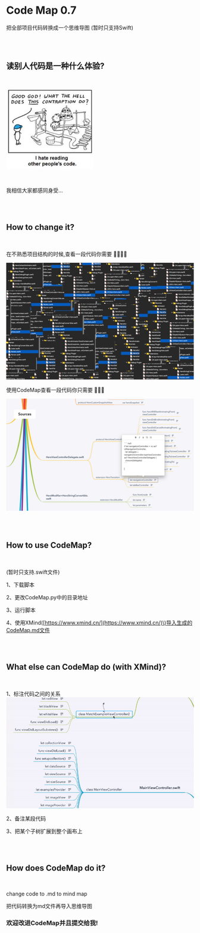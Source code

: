 # Code Map 0.7  

把全部项目代码转换成一个思维导图    \(暂时只支持Swift\)

<br>

<br>

## 读别人代码是一种什么体验?

<br>

![](README/06648d915928e59e7221266d7cc31e9f_hd.jpg)


<br>

我相信大家都感同身受...



<br>

<br>

## How to change it?
<br>

在不熟悉项目结构的时候,查看一段代码你需要  🤯😱🤔🤮



![](README/分组.jpg)


使用CodeMap查看一段代码你只需要  🧐🤩🥳



![](README/屏幕快照%202019-07-15%20下午10.18.51.png)


<br>

<br>

## How to use CodeMap?
<br>

\(暂时只支持.swift文件\)

1、下载脚本

2、更改CodeMap.py中的目录地址

3、运行脚本

4、使用XMind\([https://www.xmind.cn/](https://www.xmind.cn/)\)导入生成的CodeMap.md文件



<br>

<br>

## What else can CodeMap do \(with XMind\)?
<br>

1、标注代码之间的关系
![](README/gif1.gif)

2、备注某段代码

3、把某个子树扩展到整个画布上



<br>

<br>

## How does CodeMap do it?
<br>

change code to .md to mind map

把代码转换为md文件再导入思维导图



### 欢迎改进CodeMap并且提交给我\!


